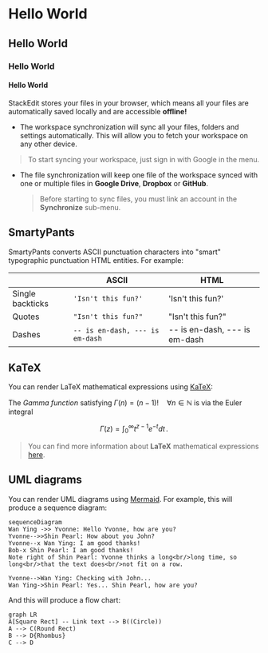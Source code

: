 # Hello World
## Hello World
### Hello World
#### Hello World

StackEdit stores your files in your browser, which means all your files are automatically saved locally and are accessible **offline!**

- The workspace synchronization will sync all your files, folders and settings automatically. This will allow you to fetch your workspace on any other device.
> To start syncing your workspace, just sign in with Google in the menu.

- The file synchronization will keep one file of the workspace synced with one or multiple files in **Google Drive**, **Dropbox** or **GitHub**.
	> Before starting to sync files, you must link an account in the **Synchronize** sub-menu.

## SmartyPants

SmartyPants converts ASCII punctuation characters into "smart" typographic punctuation HTML entities. For example:

|                |ASCII                          |HTML                         |
|----------------|-------------------------------|-----------------------------|
|Single backticks|`'Isn't this fun?'`            |'Isn't this fun?'            |
|Quotes          |`"Isn't this fun?"`            |"Isn't this fun?"            |
|Dashes          |`-- is en-dash, --- is em-dash`|-- is en-dash, --- is em-dash|

## KaTeX

You can render LaTeX mathematical expressions using [KaTeX](https://khan.github.io/KaTeX/):

The *Gamma function* satisfying $\Gamma(n) = (n-1)!\quad\forall n\in\mathbb N$ is via the Euler integral

$$
\Gamma(z) = \int_0^\infty t^{z-1}e^{-t}dt\,.
$$

> You can find more information about **LaTeX** mathematical expressions [here](http://meta.math.stackexchange.com/questions/5020/mathjax-basic-tutorial-and-quick-reference).

## UML diagrams

You can render UML diagrams using [Mermaid](https://mermaidjs.github.io/). For example, this will produce a sequence diagram:

```mermaid
sequenceDiagram
Wan Ying ->> Yvonne: Hello Yvonne, how are you?
Yvonne-->>Shin Pearl: How about you John?
Yvonne--x Wan Ying: I am good thanks!
Bob-x Shin Pearl: I am good thanks!
Note right of Shin Pearl: Yvonne thinks a long<br/>long time, so long<br/>that the text does<br/>not fit on a row.

Yvonne-->Wan Ying: Checking with John...
Wan Ying->Shin Pearl: Yes... Shin Pearl, how are you?
```
And this will produce a flow chart:

```mermaid
graph LR
A[Square Rect] -- Link text --> B((Circle))
A --> C(Round Rect)
B --> D{Rhombus}
C --> D
